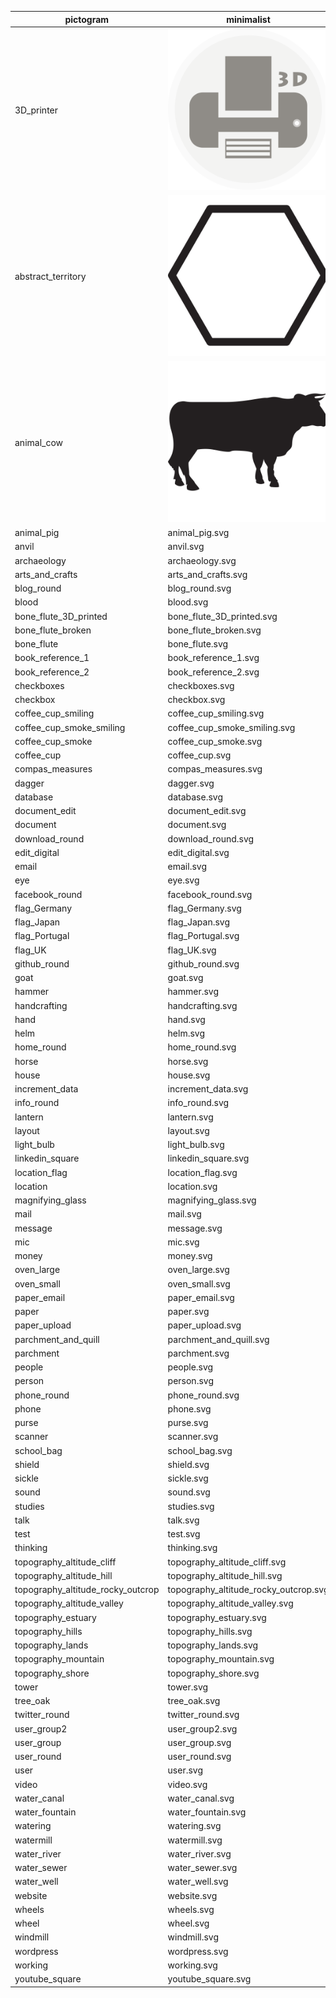 pictogram | minimalist | flat | realistic |
|----|-----|----|----|
3D_printer | ![reg](/pictos/3D_printer.svg)
abstract_territory | ![reg](/pictos/abstract_territory.svg)
animal_cow | ![reg](/pictos/animal_cow.svg)
animal_pig | animal_pig.svg
anvil | anvil.svg
archaeology | archaeology.svg
arts_and_crafts | arts_and_crafts.svg
blog_round | blog_round.svg
blood | blood.svg
bone_flute_3D_printed | bone_flute_3D_printed.svg
bone_flute_broken | bone_flute_broken.svg
bone_flute | bone_flute.svg
book_reference_1 | book_reference_1.svg
book_reference_2 | book_reference_2.svg
checkboxes | checkboxes.svg
checkbox | checkbox.svg
coffee_cup_smiling | coffee_cup_smiling.svg
coffee_cup_smoke_smiling | coffee_cup_smoke_smiling.svg
coffee_cup_smoke | coffee_cup_smoke.svg
coffee_cup | coffee_cup.svg
compas_measures | compas_measures.svg
dagger | dagger.svg
database | database.svg
document_edit | document_edit.svg
document | document.svg
download_round | download_round.svg
edit_digital | edit_digital.svg
email | email.svg
eye | eye.svg
facebook_round | facebook_round.svg
flag_Germany | flag_Germany.svg
flag_Japan | flag_Japan.svg
flag_Portugal | flag_Portugal.svg
flag_UK | flag_UK.svg
github_round | github_round.svg
goat | goat.svg
hammer | hammer.svg
handcrafting | handcrafting.svg
hand | hand.svg
helm | helm.svg
home_round | home_round.svg
horse | horse.svg
house | house.svg
increment_data | increment_data.svg
info_round | info_round.svg
lantern | lantern.svg
layout | layout.svg
light_bulb | light_bulb.svg
linkedin_square | linkedin_square.svg
location_flag | location_flag.svg
location | location.svg
magnifying_glass | magnifying_glass.svg
mail | mail.svg
message | message.svg
mic | mic.svg
money | money.svg
oven_large | oven_large.svg
oven_small | oven_small.svg
paper_email | paper_email.svg
paper | paper.svg
paper_upload | paper_upload.svg
parchment_and_quill | parchment_and_quill.svg
parchment | parchment.svg
people | people.svg
person | person.svg
phone_round | phone_round.svg
phone | phone.svg
purse | purse.svg
scanner | scanner.svg
school_bag | school_bag.svg
shield | shield.svg
sickle | sickle.svg
sound | sound.svg
studies | studies.svg
talk | talk.svg
test | test.svg
thinking | thinking.svg
topography_altitude_cliff | topography_altitude_cliff.svg
topography_altitude_hill | topography_altitude_hill.svg
topography_altitude_rocky_outcrop | topography_altitude_rocky_outcrop.svg
topography_altitude_valley | topography_altitude_valley.svg
topography_estuary | topography_estuary.svg
topography_hills | topography_hills.svg
topography_lands | topography_lands.svg
topography_mountain | topography_mountain.svg
topography_shore | topography_shore.svg
tower | tower.svg
tree_oak | tree_oak.svg
twitter_round | twitter_round.svg
user_group2 | user_group2.svg
user_group | user_group.svg
user_round | user_round.svg
user | user.svg
video | video.svg
water_canal | water_canal.svg
water_fountain | water_fountain.svg
watering | watering.svg
watermill | watermill.svg
water_river | water_river.svg
water_sewer | water_sewer.svg
water_well | water_well.svg
website | website.svg
wheels | wheels.svg
wheel | wheel.svg
windmill | windmill.svg
wordpress | wordpress.svg
working | working.svg
youtube_square | youtube_square.svg
